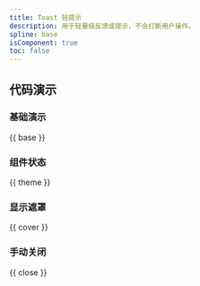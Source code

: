 ```yaml
---
title: Toast 轻提示
description: 用于轻量级反馈或提示，不会打断用户操作。
spline: base
isComponent: true
toc: false
---
```


## 代码演示

### 基础演示

{{ base }}

### 组件状态

{{ theme }}

### 显示遮罩

{{ cover }}

### 手动关闭

{{ close }}
